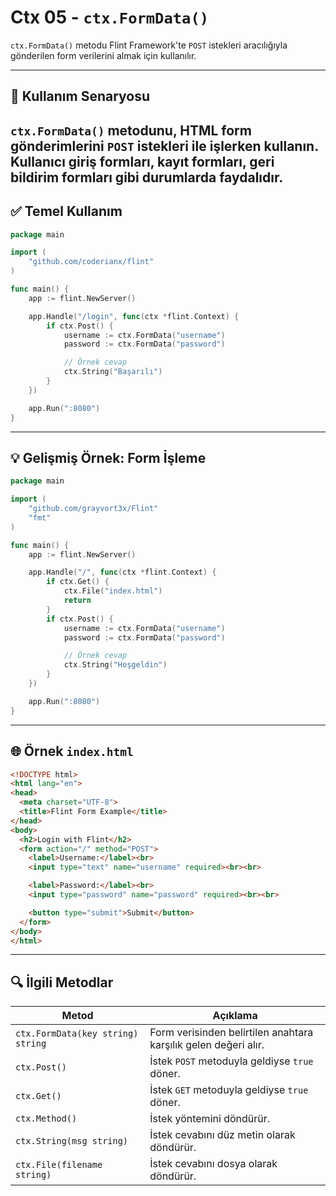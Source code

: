 # Ctx 05 - `ctx.FormData()`

`ctx.FormData()` metodu Flint Framework'te `POST` istekleri aracılığıyla gönderilen form verilerini almak için kullanılır.

---

## 🧠 Kullanım Senaryosu

`ctx.FormData()` metodunu, HTML form gönderimlerini `POST` istekleri ile işlerken kullanın.
Kullanıcı giriş formları, kayıt formları, geri bildirim formları gibi durumlarda faydalıdır.
---

## ✅ Temel Kullanım

```go
package main

import (
    "github.com/coderianx/flint"
)

func main() {
    app := flint.NewServer()

    app.Handle("/login", func(ctx *flint.Context) {
        if ctx.Post() {
            username := ctx.FormData("username")
            password := ctx.FormData("password")

            // Örnek cevap
            ctx.String("Başarılı")
        }
    })

    app.Run(":8080")
}
```

---

## 💡 Gelişmiş Örnek: Form İşleme

```go
package main

import (
    "github.com/grayvort3x/Flint"
    "fmt"
)

func main() {
    app := flint.NewServer()

    app.Handle("/", func(ctx *flint.Context) {
        if ctx.Get() {
            ctx.File("index.html")
            return
        }
        if ctx.Post() {
            username := ctx.FormData("username")
            password := ctx.FormData("password")

            // Örnek cevap
            ctx.String("Hoşgeldin")
        }
    })

    app.Run(":8080")
}
```

---
## 🌐 Örnek `index.html`

```html
<!DOCTYPE html>
<html lang="en">
<head>
  <meta charset="UTF-8">
  <title>Flint Form Example</title>
</head>
<body>
  <h2>Login with Flint</h2>
  <form action="/" method="POST">
    <label>Username:</label><br>
    <input type="text" name="username" required><br><br>

    <label>Password:</label><br>
    <input type="password" name="password" required><br><br>

    <button type="submit">Submit</button>
  </form>
</body>
</html>
```

---

## 🔍 İlgili Metodlar

| Metod            | Açıklama                                |
|------------------|-----------------------------------------|
| `ctx.FormData(key string) string` | Form verisinden belirtilen anahtara karşılık gelen değeri alır. |
| `ctx.Post()`     | İstek `POST` metoduyla geldiyse `true` döner. |
| `ctx.Get()`      | İstek `GET` metoduyla geldiyse `true` döner. |
| `ctx.Method()`   | İstek yöntemini döndürür. |
| `ctx.String(msg string)` | İstek cevabını düz metin olarak döndürür. |
| `ctx.File(filename string)` | İstek cevabını dosya olarak döndürür. |
